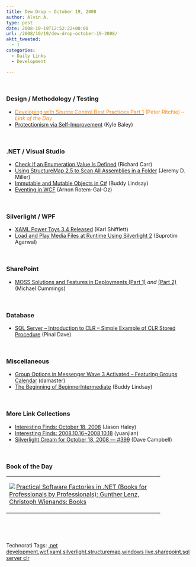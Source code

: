 ```yaml
---
title: Dew Drop – October 19, 2008
author: Alvin A.
type: post
date: 2008-10-19T12:52:22+00:00
url: /2008/10/19/dew-drop-october-19-2008/
aktt_tweeted:
  - 1
categories:
  - Daily Links
  - Development

---
```

&#160;

### Design / Methodology / Testing

  * <a target="_blank" href="http://msmvps.com/blogs/peterritchie/archive/2008/10/18/developing-with-source-code-control-best-practices-part-1.aspx"><font color="#ff8000">Developing with Source Control Best Practices Part 1</font></a> <font color="#ff8000">(Peter Ritchie)<em> – Link of the Day</em></font>
  * <a target="_blank" href="http://codebetter.com/blogs/kyle.baley/archive/2008/10/18/protectionism-via-self-improvement.aspx">Protectionism via Self-Improvement</a> (Kyle Baley)

&#160;

### .NET / Visual Studio

  * <a target="_blank" href="http://www.blackwasp.co.uk/EnumIsDefined.aspx">Check If an Enumeration Value Is Defined</a> (Richard Carr)
  * <a target="_blank" href="http://codebetter.com/blogs/jeremy.miller/archive/2008/10/18/using-structuremap-2-5-to-scan-all-assemblies-in-a-folder.aspx">Using StructureMap 2.5 to Scan All Assemblies in a Folder</a> (Jeremy D. Miller)
  * <a target="_blank" href="http://beginnermediate.com/blogs/buddylindsey/archive/2008/10/17/immutable-and-mutable-objects-in-c.aspx">Immutable and Mutable Objects in C#</a> (Buddy Lindsay)
  * <a target="_blank" href="http://dobbscodetalk.com/index.php?option=com_myblog&show=Eventing-in-WCF.html&Itemid=29">Eventing in WCF</a> (Arnon Rotem-Gal-Oz)

&#160;

### Silverlight / WPF

  * <a target="_blank" href="http://karlshifflett.wordpress.com/2008/10/19/xaml-power-toys-34-released/">XAML Power Toys 3.4 Released</a> (Karl Shifflett)
  * <a target="_blank" href="http://www.dotnetcurry.com/ShowArticle.aspx?ID=217&AspxAutoDetectCookieSupport=1">Load and Play Media Files at Runtime Using Silverlight 2</a> (Suprotim Agarwal)

&#160;

### SharePoint

  * <a target="_blank" href="http://geekswithblogs.net/Mathoms/archive/2008/10/18/moss-solutions-and-features-in-deployments--part-1.aspx">MOSS Solutions and Features in Deployments (Part 1)</a>&#160;_and_&#160;<a target="_blank" href="http://geekswithblogs.net/Mathoms/archive/2008/10/18/moss-solutions-and-features-in-deployments--part-2.aspx">(Part 2)</a> (Michael Cummings)

&#160;

### Database

  * <a target="_blank" href="http://blog.sqlauthority.com/2008/10/19/sql-server-introduction-to-clr-simple-example-of-clr-stored-procedure/">SQL Server &#8211; Introduction to CLR &#8211; Simple Example of CLR Stored Procedure</a> (Pinal Dave)

&#160;

### Miscellaneous

  * <a target="_blank" href="http://www.liveside.net/main/archive/2008/10/19/groups-options-in-messenger-wave-3-activated-now-includes-groups-calendar.aspx">Group Options in Messenger Wave 3 Activated &#8211; Featuring Groups Calendar</a> (damaster)
  * <a target="_blank" href="http://www.buddylindsey.com/Blog/post.aspx?id=258f6524-ec49-41ad-bf9e-3a039cd81f19">The Beginning of BeginnerIntermediate</a> (Buddy Lindsay)

&#160;

### More Link Collections

  * <a target="_blank" href="http://jasonhaley.com/blog/archive/2008/10/18/142391.aspx">Interesting Finds: October 18, 2008</a> (Jason Haley)
  * <a target="_blank" href="http://weblogs.asp.net/yuanjian/archive/2008/10/18/interesting-finds-2008-10-16-2008-10-18.aspx">Interesting Finds: 2008.10.16~2008.10.18</a> (yuanjian)
  * <a target="_blank" href="http://geekswithblogs.net/WynApseTechnicalMusings/archive/2008/10/18/125921.aspx">Silverlight Cream for October 18, 2008 &#8212; #399</a> (Dave Campbell)

&#160;

### Book of the Day

<div style="padding-bottom: 0px; margin: 0px; padding-left: 0px; padding-right: 0px; display: inline; float: none; padding-top: 0px" id="scid:7dc1bd33-94bd-46fd-a20b-0131235bcd47:e3f7d4be-c1a7-473b-b523-e2c9f8b8a9e6" class="wlWriterEditableSmartContent">
  <table cellspacing="0" cellpadding="2" width="400" border="0" unselectable="on">
    <tr>
      <td valign="top" width="400">
        <p>
          <a title="Practical Software Factories in .NET (Books for Professionals by Professionals): Gunther Lenz, Christoph Wienands: Books" href="http://www.amazon.com/exec/obidos/ASIN/159059665X/alvinashcraft-20"><img data-recalc-dims="1" decoding="async" src="https://i0.wp.com/images.amazon.com/images/P/159059665X.01.MZZZZZZZ.jpg?w=660" border="0" align="left" style="float:left" />Practical Software Factories in .NET (Books for Professionals by Professionals): Gunther Lenz, Christoph Wienands: Books</a>
        </p>
      </td>
    </tr>
  </table>
</div>

&#160;

<div style="padding-bottom: 0px; margin: 0px; padding-left: 0px; padding-right: 0px; display: inline; float: none; padding-top: 0px" id="scid:C16BAC14-9A3D-4c50-9394-FBFEF7A93539:ee7c1b36-156f-46e0-856f-d19a1707232c" class="wlWriterEditableSmartContent">
  <!--dotnetkickit-->
</div>

&#160;

<div style="padding-bottom: 0px; margin: 0px; padding-left: 0px; padding-right: 0px; display: inline; float: none; padding-top: 0px" id="scid:0767317B-992E-4b12-91E0-4F059A8CECA8:b8493a2a-60f6-4941-a33e-d780cecd3c70" class="wlWriterEditableSmartContent">
  Technorati Tags: <a href="http://technorati.com/tags/.net+development" rel="tag">.net development</a>,<a href="http://technorati.com/tags/wcf" rel="tag">wcf</a>,<a href="http://technorati.com/tags/xaml" rel="tag">xaml</a>,<a href="http://technorati.com/tags/silverlight" rel="tag">silverlight</a>,<a href="http://technorati.com/tags/structuremap" rel="tag">structuremap</a>,<a href="http://technorati.com/tags/windows+live" rel="tag">windows live</a>,<a href="http://technorati.com/tags/sharepoint" rel="tag">sharepoint</a>,<a href="http://technorati.com/tags/sql+server+clr" rel="tag">sql server clr</a>
</div>